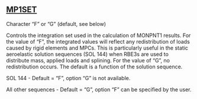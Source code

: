 ## [MP1SET](https://nexus.hexagon.com/documentationcenter/bundle/MSC_Nastran_2022.4/page/Nastran_Combined_Book/qrg/parameters/TOC.MP1SET.xhtml)

Character “F” or “G” (default, see below)

Controls the integration set used in the calculation of MONPNT1 results. For the value of “F”, the integrated values will reflect any redistribution of loads caused by rigid elements and MPCs. This is particularly useful in the static aeroelastic solution sequences (SOL 144) when RBE3s are used to distribute mass, applied loads and splining. For the value of “G”, no redistribution occurs. The default is a function of the solution sequence.

SOL 144 - Default = “F”, option “G” is not available.

All other sequences - Default = “G”, option “F” can be specified by the user.

